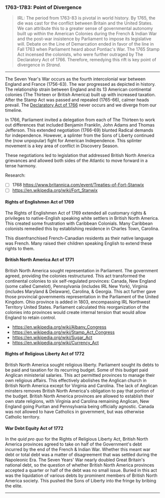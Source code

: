 ### 1763-1783: Point of Divergence

> IRL:
> The period from 1763-83 is pivotal in world history.
> By 1765, the die was cast for the conflict between Britain and the United States. We can attribute this to a greater sense of governmental autonomy built up within the American Colonies during the French & Indian War and the post-war insistence by Parliament to impose its legislative will.
> Debate on the Line of Demarcation ended in favor of the line in Fall 1763 when Parliament heard about Pontiac's War.
> The 1765 Stamp Act incensed the colonists, who were further outraged by The Declaratory Act of 1766.
> Therefore, remedying this rift is key point of divergence in _Strand_.

* * *

The Seven Year's War occurs as the fourth intercolonial war between England and France (1756-63). The war progressed as depicted in history. The relationship strain between England and its 13 American continental colonies (The Thirteen or British America) built up with increased taxation. After the Stamp Act was passed and repealed (1765-66), calmer heads prevail. The [Declaratory Act of 1766](https://en.wikipedia.org/wiki/Declaratory_Act) never occurs and we diverge from our timeline.

In 1766, Parliament invited a delegation from each of The Thirteen to work out differences that included Benjamin Franklin, John Adams and Thomas Jefferson. This extended negotiation (1766-69) blunted Radical demands for independence. However, a splinter from the Sons of Liberty continued the (now unpopular) fight for American Independence. This splinter movement is a key area of conflict in Discovery Season.

These negotiations led to legislation that addressed British North America grievances and allowed both sides of the Atlantic to move forward in a tense harmony.

Research:

* [ ] 1768 https://www.britannica.com/event/Treaties-of-Fort-Stanwix
* [ ] https://en.wikipedia.org/wiki/Fort_Stanwix

#### Rights of Englishmen Act of 1769

The Rights of Englishmen Act of 1769 extended all customary rights & privileges to native-English speaking white settlers in British North America. This created some frustration with Caribbean Colonials. Many Caribbean colonists remedied this by establishing residence in Charles Town, Carolina.

This disenfranchised French-Canadian residents as their native language was French. Many raised their children speaking English to extend these rights to them.

#### British North America Act of 1771

British North America sought representation in Parliament. The government agreed, providing the colonies restructured. This act transformed the continental colonies to six self-regulated provinces: Canada, New England (some called Camelot), Pennsylvania (includes IRL New York), Virginia (includes Maryland & Delaware), Carolina, & Georgia. This act further gave those provincial governments representation in the Parliament of the United Kingdom. Ohio province is added in 1803, encompassing IRL Northwest Territory United States. Parliament calculated this reorganization of the colonies into provinces would create internal tension that would allow England to retain control.

* https://en.wikipedia.org/wiki/Albany_Congress
* https://en.wikipedia.org/wiki/Stamp_Act_Congress
* https://en.wikipedia.org/wiki/Sugar_Act
* https://en.wikipedia.org/wiki/Currency_Act

#### Rights of Religious Liberty Act of 1772

British North America sought religious liberty. Parliament sought its debts to be paid and taxation for its recurring budget. Some of this budget paid Anglican ministerial salaries. This act permitted provinces to manage their own religious affairs. This effectively abolishes the Anglican church in British North America except for Virginia and Carolina. The lack of Anglican minsters removes British North America's obligation to pay that portion of the budget. British North America provinces are allowed to establish their own state religions, with Virginia and Carolina remaining Anglican, New England going Puritan and Pennsylvania being officially agnostic. Canada was not allowed to have Catholics in government, but was otherwise Catholic territory.

#### War Debt Equity Act of 1772

In the _quid pro quo_ for the Rights of Religious Liberty Act, British North America provinces agreed to take on half of the Government's debt incurred by the end of the French & Indian War. Whether this meant war debt or total debt was a matter of disagreement that was settled during the Napoleonic Era. The Seven Years' War nearly doubled Great Britain's national debt, so the question of whether British North America provinces accepted a quarter or half of the debt was no small issue. Buried in this act was the liquidation of various debts by prominent members of British North America society. This pushed the Sons of Liberty into the fringe by bribing the elite.

* * *

<!--
* Calloway, Colin. _[The Scratch of a Pen: 1763 and the Transformation of North America](https://amzn.to/2Zaw0Uw)_. 2006.
* Wikipedia. _[American Revolution](https://en.wikipedia.org/wiki/American_Revolution)_. Ref 2019 -->
